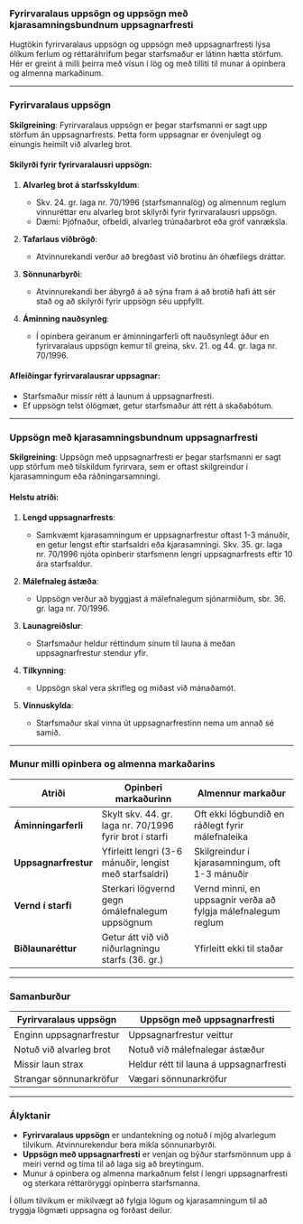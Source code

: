### **Fyrirvaralaus uppsögn og uppsögn með kjarasamningsbundnum uppsagnarfresti**

Hugtökin fyrirvaralaus uppsögn og uppsögn með uppsagnarfresti lýsa ólíkum ferlum og réttaráhrifum þegar starfsmaður er látinn hætta störfum. Hér er greint á milli þeirra með vísun í lög og með tilliti til munar á opinbera og almenna markaðinum.

---

### **Fyrirvaralaus uppsögn**

**Skilgreining**: Fyrirvaralaus uppsögn er þegar starfsmanni er sagt upp störfum án uppsagnarfrests. Þetta form uppsagnar er óvenjulegt og einungis heimilt við alvarleg brot.

#### **Skilyrði fyrir fyrirvaralausri uppsögn**:

1. **Alvarleg brot á starfsskyldum**:
   - Skv. 24. gr. laga nr. 70/1996 (starfsmannalög) og almennum reglum vinnuréttar eru alvarleg brot skilyrði fyrir fyrirvaralausri uppsögn.
   - Dæmi: Þjófnaður, ofbeldi, alvarleg trúnaðarbrot eða gróf vanræksla.

2. **Tafarlaus viðbrögð**:
   - Atvinnurekandi verður að bregðast við brotinu án óhæfilegs dráttar.

3. **Sönnunarbyrði**:
   - Atvinnurekandi ber ábyrgð á að sýna fram á að brotið hafi átt sér stað og að skilyrði fyrir uppsögn séu uppfyllt.

4. **Áminning nauðsynleg**:
   - Í opinbera geiranum er áminningarferli oft nauðsynlegt áður en fyrirvaralaus uppsögn kemur til greina, skv. 21. og 44. gr. laga nr. 70/1996.

#### **Afleiðingar fyrirvaralausrar uppsagnar**:
- Starfsmaður missir rétt á launum á uppsagnarfresti.
- Ef uppsögn telst ólögmæt, getur starfsmaður átt rétt á skaðabótum.

---

### **Uppsögn með kjarasamningsbundnum uppsagnarfresti**

**Skilgreining**: Uppsögn með uppsagnarfresti er þegar starfsmanni er sagt upp störfum með tilskildum fyrirvara, sem er oftast skilgreindur í kjarasamningum eða ráðningarsamningi.

#### **Helstu atriði**:

1. **Lengd uppsagnarfrests**:
   - Samkvæmt kjarasamningum er uppsagnarfrestur oftast 1-3 mánuðir, en getur lengst eftir starfsaldri eða kjarasamningi. Skv. 35. gr. laga nr. 70/1996 njóta opinberir starfsmenn lengri uppsagnarfrests eftir 10 ára starfsaldur.

2. **Málefnaleg ástæða**:
   - Uppsögn verður að byggjast á málefnalegum sjónarmiðum, sbr. 36. gr. laga nr. 70/1996.

3. **Launagreiðslur**:
   - Starfsmaður heldur réttindum sínum til launa á meðan uppsagnarfrestur stendur yfir.

4. **Tilkynning**:
   - Uppsögn skal vera skrifleg og miðast við mánaðamót.

5. **Vinnuskylda**:
   - Starfsmaður skal vinna út uppsagnarfrestinn nema um annað sé samið.

---

### **Munur milli opinbera og almenna markaðarins**

| **Atriði**               | **Opinberi markaðurinn**                                      | **Almennur markaður**                                      |
|--------------------------|-------------------------------------------------------------|----------------------------------------------------------|
| **Áminningarferli**      | Skylt skv. 44. gr. laga nr. 70/1996 fyrir brot í starfi      | Oft ekki lögbundið en ráðlegt fyrir málefnaleika         |
| **Uppsagnarfrestur**     | Yfirleitt lengri (3-6 mánuðir, lengist með starfsaldri)      | Skilgreindur í kjarasamningum, oft 1-3 mánuðir           |
| **Vernd í starfi**       | Sterkari lögvernd gegn ómálefnalegum uppsögnum              | Vernd minni, en uppsagnir verða að fylgja málefnalegum reglum |
| **Biðlaunaréttur**       | Getur átt við við niðurlagningu starfs (36. gr.)             | Yfirleitt ekki til staðar                                |

---

### **Samanburður**

| **Fyrirvaralaus uppsögn**           | **Uppsögn með uppsagnarfresti**          |
|-------------------------------------|------------------------------------------|
| Enginn uppsagnarfrestur             | Uppsagnarfrestur veittur                 |
| Notuð við alvarleg brot             | Notuð við málefnalegar ástæður           |
| Missir laun strax                   | Heldur rétt til launa á uppsagnarfresti  |
| Strangar sönnunarkröfur             | Vægari sönnunarkröfur                   |

---

### **Ályktanir**

- **Fyrirvaralaus uppsögn** er undantekning og notuð í mjög alvarlegum tilvikum. Atvinnurekendur bera mikla sönnunarbyrði.
- **Uppsögn með uppsagnarfresti** er venjan og býður starfsmönnum upp á meiri vernd og tíma til að laga sig að breytingum.
- Munur á opinbera og almenna markaðnum felst í lengri uppsagnarfresti og sterkara réttaröryggi opinberra starfsmanna.

Í öllum tilvikum er mikilvægt að fylgja lögum og kjarasamningum til að tryggja lögmæti uppsagna og forðast deilur.